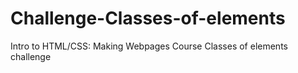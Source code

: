 # Challenge-Classes-of-elements
Intro to HTML/CSS: Making Webpages Course Classes of elements challenge
